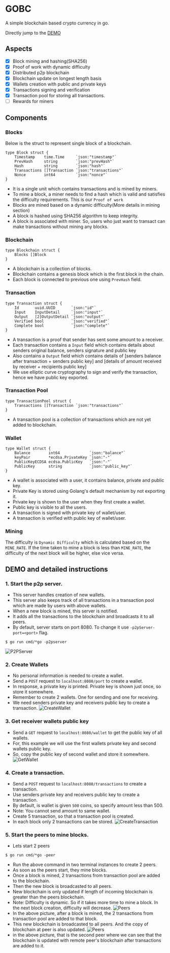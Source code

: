 # GOBC

A simple blockchain based crypto currency in go.

Directly jump to the [DEMO](#Demo)

## Aspects
- [x] Block mining and hashing(SHA256)
- [x] Proof of work with dynamic difficulty
- [x] Distributed p2p blockchain  
- [x] Blockchain update on longest length basis
- [x] Wallets creation with public and private keys
- [x] Transactions signing and verification
- [x] Transaction pool for storing all transactions.
- [ ] Rewards for miners

## Components
### Blocks
Below is the struct to represent single block of a blockchain.
```golang
type Block struct {
	Timestamp    time.Time     `json:"timestamp"`
	PrevHash     string        `json:"prevHash"`
	Hash         string        `json:"hash"`
	Transactions []Transaction `json:"transactions"`
	Nonce        int64         `json:"nonce"`
}
```
- It is a single unit which contains transactions and is mined by miners.
- To mine a block, a miner needs to find a hash which is valid and satisfies the difficulty requirements. This is our `Proof of work`
- Blocks are mined based on a dynamic difficulty(More details in mining section)
- A block is hashed using SHA256 algorithm to keep integrity.
- A block is associated with miner. So, users who just want to transact can make transactions without mining any blocks.

### Blockchain
```golang
type Blockchain struct {
	Blocks []Block
}
```
- A blockchain is a collection of blocks.
- Blockchain contains a genesis block which is the first block in the chain.
- Each block is connected to previous one using `PrevHash` field.

### Transaction
```golang
type Transaction struct {
	Id       uuid.UUID       `json:"id"`
	Input    InputDetail     `json:"input"`
	Output   [2]OutputDetail `json:"output"`
	Verified bool            `json:"verified"`
	Complete bool            `json:"complete"`
}
```
- A transaction is a proof that sender has sent some amount to a receiver.
- Each transaction contains a `Input` field which contains details about senders original balance, senders signature and public key
- Also contains a `Output` field which contains details of [senders balance after transaction + senders public key] and [details of amount received by receiver + recipients public key]
- We use elliptic curve cryptography to sign and verify the transaction, hence we have public key exported.

### Transaction Pool
```golang
type TransactionPool struct {
	Transactions []Transaction `json:"transactions"`
}
```
- A transaction pool is a collection of transactions which are not yet added to blockchain.

### Wallet
```golang
type Wallet struct {
	Balance        int64             `json:"balance"`
	keyPair        *ecdsa.PrivateKey `json:"-"`
	PublicKeyECDSA ecdsa.PublicKey   `json:"-"`
	PublicKey      string            `json:"public_key"`
}
```
- A wallet is associated with a user, it contains balance, private and public key. 
- Private Key is stored using Golang's default mechanism by not exporting it.
- Private key is shown to the user when they first create a wallet.
- Public key is visible to all the users.
- A transaction is signed with private key of wallet/user.
- A transaction is verified with public key of wallet/user.


### Mining
The difficulty is `Dynamic Difficulty` which is calculated based on the `MINE_RATE`. If the time taken to mine a block is less than `MINE_RATE`, the difficulty of the next block will be higher, else vice versa. 

## DEMO and detailed instructions
### 1. Start the p2p server.
- This server handles creation of new wallets.
- This server also keeps track of all transactions in a transaction pool which are made by users with above wallets.
- When a new block is mined, this server is notified.
- It adds all the transactions to the blockchain and broadcasts it to all peers.
- By default, server starts on port 8080. To change it use `-p2pServer-port=<port>` flag.
```shell
$ go run cmd/*go -p2pserver
```
![P2PServer](docs/p2pserverstart.png)

### 2. Create Wallets
- No personal information is needed to create a wallet.
- Send a `POST` request to `localhost:8080/port` to create a wallet.
- In response, a private key is printed. Private key is shown just once, so store it somewhere.
- Remember to create 2 wallets. One for sending and one for receiving. 
- We need senders private key and receivers public key to create a transaction.
![CreateWallet](docs/createwallet.png)

### 3. Get receiver wallets public key
- Send a `GET` request to `localhost:8080/wallet` to get the public key of all wallets.
- For, this example we will use the first wallets private key and second wallets public key.
- So, copy the public key of second wallet and store it somewhere.
![GetWallet](docs/getwallets.png)

### 4. Create a transaction.
- Send a `POST` request to `localhost:8080/transactions` to create a transaction.
- Use senders private key and receivers public key to create a transaction.
- By default, is wallet is given `500` coins, so specify amount less than 500.
- Note: You cannot send amount to same wallet.
- Create 5 transaction, so that a transaction pool is created. 
- In each block only 2 transactions can be stored.
![CreateTransaction](docs/createtranscation.png)

### 5. Start the peers to mine blocks.
- Lets start 2 peers
```shell
$ go run cmd/*go -peer
```
- Run the above command in two terminal instances to create 2 peers.
- As soon as the peers start, they mine blocks.
- Once a block is mined, 2 transactions from transaction pool are added to the blockchain.
- Then the new block is broadcasted to all peers.
- New blockchain is only updated if length of incoming blockchain is greater than the peers blockchain.
- Note: Difficulty is dynamic. So if it takes more time to mine a block. In the next block creation, difficulty will decrease.
![Peers](docs/mineblock.png)
- In the above picture, after a block is mined, the 2 transactions from transaction pool are added to that block.
- This new blockchain is broadcasted to all peers. And the copy of blockchain at peer is also updated.
![Peers](docs/secondpeerudpate.png)
- in the above picture, that is the second peer where we can see that the blockchain is updated with remote peer's blockchain after transactions are added to it.
